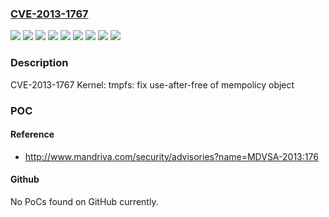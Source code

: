 ### [CVE-2013-1767](https://cve.mitre.org/cgi-bin/cvename.cgi?name=CVE-2013-1767)
![](https://img.shields.io/static/v1?label=Product&message=Red%20Hat%20Enterprise%20Linux%206&color=blue)
![](https://img.shields.io/static/v1?label=Product&message=Red%20Hat%20Enterprise%20Linux%206.2%20EUS%20-%20Server%20and%20Compute%20Node%20Only&color=blue)
![](https://img.shields.io/static/v1?label=Product&message=Red%20Hat%20Enterprise%20Linux%206.3%20EUS%20-%20Server%20and%20Compute%20Node%20Only&color=blue)
![](https://img.shields.io/static/v1?label=Product&message=Red%20Hat%20Enterprise%20MRG%202&color=blue)
![](https://img.shields.io/static/v1?label=Version&message=!%200%3A2.6.32-220.38.1.el6%20&color=brighgreen)
![](https://img.shields.io/static/v1?label=Version&message=!%200%3A2.6.32-279.31.1.el6%20&color=brighgreen)
![](https://img.shields.io/static/v1?label=Version&message=!%200%3A2.6.32-358.6.1.el6%20&color=brighgreen)
![](https://img.shields.io/static/v1?label=Version&message=!%200%3A3.6.11.2-rt33.39.el6rt%20&color=brighgreen)
![](https://img.shields.io/static/v1?label=Vulnerability&message=Use%20After%20Free&color=brighgreen)

### Description

CVE-2013-1767 Kernel: tmpfs: fix use-after-free of mempolicy object

### POC

#### Reference
- http://www.mandriva.com/security/advisories?name=MDVSA-2013:176

#### Github
No PoCs found on GitHub currently.

